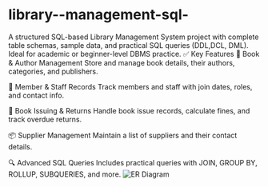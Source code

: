  # library--management-sql-
A structured SQL-based Library Management System project with complete table schemas, sample data, and practical SQL queries (DDL,DCL, DML). Ideal for academic or beginner-level DBMS practice.
✅ Key Features
📘 Book & Author Management
Store and manage book details, their authors, categories, and publishers.

👥 Member & Staff Records
Track members and staff with join dates, roles, and contact info.

📖 Book Issuing & Returns
Handle book issue records, calculate fines, and track overdue returns.

📦 Supplier Management
Maintain a list of suppliers and their contact details.

🔍 Advanced SQL Queries
Includes practical queries with JOIN, GROUP BY, ROLLUP, SUBQUERIES, and more.
![ER Diagram ](https://github.com/user-attachments/assets/27be7578-3e40-4b2e-9c2d-150258568fd2)
